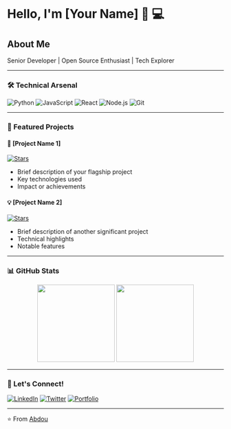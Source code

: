 # Hello, I'm [Your Name] 👋 💻

## About Me
Senior Developer | Open Source Enthusiast | Tech Explorer

---

### 🛠️ Technical Arsenal
![Python](https://img.shields.io/badge/-Python-3776AB?style=flat&logo=Python&logoColor=white)
![JavaScript](https://img.shields.io/badge/-JavaScript-F7DF1E?style=flat&logo=JavaScript&logoColor=black)
![React](https://img.shields.io/badge/-React-61DAFB?style=flat&logo=React&logoColor=black)
![Node.js](https://img.shields.io/badge/-Node.js-339933?style=flat&logo=Node.js&logoColor=white)
![Git](https://img.shields.io/badge/-Git-F05032?style=flat&logo=Git&logoColor=white)

---

### 🌟 Featured Projects

#### 🚀 [Project Name 1]
[![Stars](https://img.shields.io/github/stars/yourusername/project1?style=social)](https://github.com/yourusername/project1)
- Brief description of your flagship project
- Key technologies used
- Impact or achievements

#### 💡 [Project Name 2]
[![Stars](https://img.shields.io/github/stars/yourusername/project2?style=social)](https://github.com/yourusername/project2)
- Brief description of another significant project
- Technical highlights
- Notable features

---

### 📊 GitHub Stats

<div align="center">
  <img height="180em" src="https://github-readme-stats.vercel.app/api?username=yourusername&show_icons=true&theme=radical"/>
  <img height="180em" src="https://github-readme-stats.vercel.app/api/top-langs/?username=yourusername&layout=compact&theme=radical"/>
</div>

---

### 🤝 Let's Connect!

[![LinkedIn](https://img.shields.io/badge/-LinkedIn-0A66C2?style=flat&logo=LinkedIn&logoColor=white)](https://linkedin.com/in/yourusername)
[![Twitter](https://img.shields.io/badge/-Twitter-1DA1F2?style=flat&logo=Twitter&logoColor=white)](https://twitter.com/yourusername)
[![Portfolio](https://img.shields.io/badge/-Portfolio-000000?style=flat&logo=About.me&logoColor=white)](https://yourwebsite.com)

---

⭐️ From [Abdou](https://github.com/AbdouGG)
